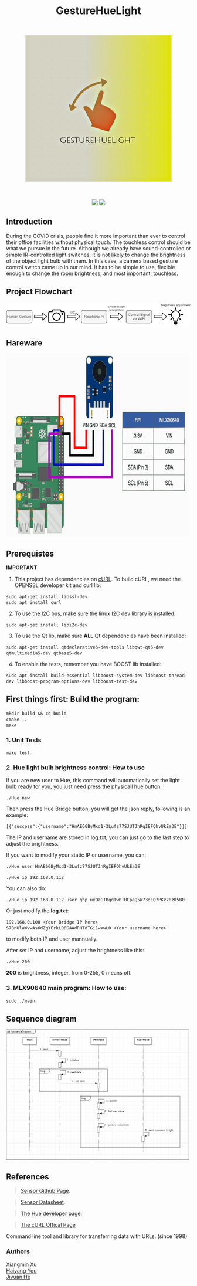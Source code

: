 <!-- PROJECT LOGO -->
<h1 align="center">GestureHueLight</h1>
<p align="center">
<br/>
<p align="center">
<img src="https://github.com/Maripoforest/GestureHueLight/blob/main/logo2.png" width="400" height="400">
  </p>
<br/>

<p align="center">
    <a href="https://github.com/Maripoforest/GestureHueLight/graphs/contributors" alt="Contributors">
        <img src="https://img.shields.io/github/contributors/Maripoforest/GestureHueLight.svg" /></a>
    <a href="https://github.com/Maripoforest/GestureHueLight/issues" alt="Issues">
        <img src="https://img.shields.io/github/issues/Maripoforest/GestureHueLight.svg" /></a>
   
    
</p>

## Introduction
During the COVID crisis, people find it more important than ever to control their office facilities without physical touch. 
The touchless control should be what we pursue in the future. 
Although we already have sound-controlled or simple IR-controlled light switches, it is not likely to change the brightness of the object light bulb with them. 
In this case, a camera based gesture control switch came up in our mind. 
It has to be simple to use, flexible enough to change the room brightness, and most important, touchless.

## Project Flowchart
![](flowchart2.png)

## Hareware
<img src="https://github.com/Maripoforest/GestureHueLight/blob/20-license-haiyang/hardware.svg" width="500" height="500">

## Prerequistes
**IMPORTANT** 
1. This project has dependencies on [cURL](https://github.com/curl/curl.git). To build cURL, we need the OPENSSL developer kit and curl lib:
```
sudo apt-get install libssl-dev
sudo apt install curl
```

2. To use the I2C bus, make sure the linux I2C dev library is installed:
```
sudo apt-get install libi2c-dev
```

3. To use the Qt lib, make sure **ALL** Qt dependencies have been installed:
```
sudo apt-get install qtdeclarative5-dev-tools libqwt-qt5-dev qtmultimedia5-dev qtbase5-dev
```

4. To enable the tests, remember you have BOOST lib installed:
```
sudo apt install build-essential libboost-system-dev libboost-thread-dev libboost-program-options-dev libboost-test-dev
```

## First things first: Build the program:
```
mkdir build && cd build
cmake ..
make
```

### 1. Unit Tests
```
make test
```

### 2. Hue light bulb brightness control: How to use
If you are new user to Hue, this command will automatically set the light bulb ready for you, you just need press the physicall hue button:
```
./Hue new
```
Then press the Hue Bridge button, you will get the json reply, following is an example:
```
[{"success":{"username":"HmAE6GByMxd1-3Lufz77SJUTJhRgIEFQhvUkEa3E"}}]
```
The IP and username are stored in log.txt, you can just go to the last step to adjust the brightness.

If you want to modify your static IP or username, you can:
```
./Hue user HmAE6GByMxd1-3Lufz77SJUTJhRgIEFQhvUkEa3E
```
```
./Hue ip 192.168.0.112
```
You can also do:
```
./Hue ip 192.168.0.112 user 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
```
Or just modify the **log.txt**:
```
192.168.0.100 <Your Bridge IP here>
S7BnUlaWvwAs6dZgYErkLO8GAWdRHTdTGi1wxwL0 <Your username here>
```
to modify both IP and user mannually.

After set IP and username, adjust the brightness like this:
```
./Hue 200
```
**200** is brightness, integer, from 0-255, 0 means off.

### 3. MLX90640 main program: How to use:
```
sudo ./main
```

## Sequence diagram
<img src="https://github.com/Maripoforest/GestureHueLight/blob/main/sequence%20diagram%20for%20data%20transfer.png" width="500px">

## References
> [Sensor Github Page](https://github.com/melexis/mlx90640-library.git).

> [Sensor Datasheet](MLX90640-Datasheet-Melexis.pdf).

> [The Hue developer page](https://developers.meethue.com/).

> [The cURL Offical Page](https://https://curl.se/)

Command line tool and library for transferring data with URLs. (since 1998)

### Authors
 <a href="https://github.com/Maripoforest">Xiangmin Xu</a> <br/>
 <a href="https://github.com/rhythm232">Haiyang You</a> <br/>
 <a href="https://github.com/hjyyjh">Jiyuan He</a> <br/>


